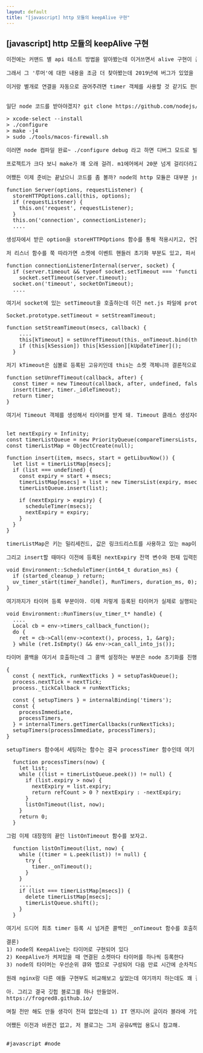 ```yaml
---
layout: default
title: "[javascript] http 모듈의 keepAlive 구현"
---
```


## [javascript] http 모듈의 keepAlive 구현 

<pre>
이전에는 커맨드 별 api 테스트 방법을 알아봤는데 이거쓰면서 alive 구현이 궁금해졌어. 왜냐하면 내가 서버측에서 keepAliveTimeout을 변경해봤는데 어느 포스팅에서 알려주기로는 keepAliveTimeout과 headersTimeout을 같이 바꿔야 한다는 얘기가 있어서 node 18버전에서 실제로 해보니 keepAliveTimeout만 바꿔도 잘 적용되더라고.

그래서 그 '루머'에 대한 내용을 조금 더 찾아봤는데 2019년에 버그가 있었을 때에 작성된 우회 코드가 전설처럼 계속 내려오는 거였어. https://github.com/nodejs/node/issues/27363#issuecomment-603489130

이거랑 별개로 연결을 자동으로 끊어주려면 timer 객체를 사용할 것 같기도 한데 특화된 다른 시스템으로 하는걸까 싶기도 해서 이번에 살짝 파봤어.


일단 node 코드를 받아야겠지? git clone https://github.com/nodejs/node.git 로 간단히 받아주고 가이드에 나온대로 아래처럼 컴파일을 해봤어.

> xcode-select --install
> ./configure
> make -j4
> sudo ./tools/macos-firewall.sh

이러면 node 컴파일 완료~ ./configure debug 라고 하면 디버그 모드로 빌드도 되는 것 같은데 굳이 그렇게까지 볼 필요는 없어서 그냥 릴리즈로 ㄱㄱ

프로젝트가 크다 보니 make가 꽤 오래 걸려. m1에어에서 20분 넘게 걸리더라고. 어쨌든 빌드하면 ./node로 실행시킬 수 있어. (막상 해놓고보니 눈으로 따라가도 충분해서 딱히 필요는 없었던걸로..)

어쨌든 이제 준비는 끝났으니 코드를 좀 볼까? node의 http 모듈은 대부분 js로 작성되어 있고 libuv 함수와 연결하는 부분이 주로 내부 함수로 구현되어 있어. Server 클래스는 _http_server.js 파일에 있고.

function Server(options, requestListener) {
  storeHTTPOptions.call(this, options);
  if (requestListener) {
    this.on('request', requestListener);
  }
  this.on('connection', connectionListener);
  ....

생성자에서 받은 option을 storeHTTPOptions 함수를 통해 적용시키고, 연결이 완료되었을 때에 connectionListener 함수를 호출하도록 설정해주는 코드야. 

저 리스너 함수를 쭉 따라가면 소켓에 이벤트 핸들러 초기화 부분도 있고, 파서 설정 부분도 있는데 대세에는 영향이 없으니 넘어가고 중요한 부분만 볼게.

function connectionListenerInternal(server, socket) {
  if (server.timeout && typeof socket.setTimeout === 'function')
    socket.setTimeout(server.timeout);
  socket.on('timeout', socketOnTimeout);
  ....

여기서 socket에 있는 setTimeout을 호출하는데 이건 net.js 파일에 prototype 함수로 설정되어 있고, 연결된 함수는 stream_base_commons.js 파일에 선언되어 있어.

Socket.prototype.setTimeout = setStreamTimeout;

function setStreamTimeout(msecs, callback) {
    ....
    this[kTimeout] = setUnrefTimeout(this._onTimeout.bind(this), msecs);
    if (this[kSession]) this[kSession][kUpdateTimer]();
  }

저기 kTimeout은 심볼로 등록된 고유키인데 this는 소켓 객체니까 결론적으로 소켓마다 kTimeout 키에 setUnrefTimeout으로 하나씩 등록시킨다고 볼 수 있어. 여기서 _onTimeout 함수 바인딩을 해주는데 가장 마지막에 호출될거니 일단 기억해놓자. 그럼 연결된 함수를 봐야겠지?

function setUnrefTimeout(callback, after) {
  const timer = new Timeout(callback, after, undefined, false, false);
  insert(timer, timer._idleTimeout);
  return timer;
}

여기서 Timeout 객체를 생성해서 타이머를 받게 돼. Timeout 클래스 생성자에는 값 초기화 정도만 해주니 넘어가고, 이번엔 insert 함수랑 거기서 쓰이는 전역 변수를 볼건데 여긴 좀 길어. 타이머 등록에서 가장 중요한 부분이거든.


let nextExpiry = Infinity;
const timerListQueue = new PriorityQueue(compareTimersLists, setPosition);
const timerListMap = ObjectCreate(null);

function insert(item, msecs, start = getLibuvNow()) {
  let list = timerListMap[msecs];
  if (list === undefined) {
    const expiry = start + msecs;
    timerListMap[msecs] = list = new TimersList(expiry, msecs);
    timerListQueue.insert(list);

    if (nextExpiry > expiry) {
      scheduleTimer(msecs);
      nextExpiry = expiry;
    }
  }
}

timerListMap은 키는 밀리세컨드, 값은 링크드리스트를 사용하고 있는 map이고, timerListQueue는 밀리세컨드 기준으로 정렬되는 우선순위큐 자료구조야. 왜 map 안에 링크드리스트가 있냐면 같은 시간에 동작하는 타이머가 여러 개일 경우에 리스트로 추가되어 해당 시간이 되면 리스트를 돌면서 타이머를 호출하게 되는거지.

그리고 insert할 때마다 이전에 등록된 nextExpiry 전역 변수와 현재 입력한 만료 시간을 비교해서 타이머 작동 시간을 줄일지 결정하게 돼. 그 때 호출하는 scheduleTimer 함수는 timer.cc 파일의 internal 함수인데 아래처럼 libuv 함수인 uv_timer_start를 이용해 RunTimers를 호출하고.

void Environment::ScheduleTimer(int64_t duration_ms) {
  if (started_cleanup_) return;
  uv_timer_start(timer_handle(), RunTimers, duration_ms, 0);
}

여기까지가 타이머 등록 부분이야. 이제 저렇게 등록된 타이머가 실제로 실행되는 RunTimers 함수를 볼게.

void Environment::RunTimers(uv_timer_t* handle) {
  ....
  Local<Function> cb = env->timers_callback_function();
  do {
    ret = cb->Call(env->context(), process, 1, &arg);
  } while (ret.IsEmpty() && env->can_call_into_js());

타이머 콜백을 여기서 호출하는데 그 콜백 설정하는 부분은 node 초기화를 진행하는 node.js 파일(!)에서 하더라고.

{
  const { nextTick, runNextTicks } = setupTaskQueue();
  process.nextTick = nextTick;
  process._tickCallback = runNextTicks;

  const { setupTimers } = internalBinding('timers');
  const {
    processImmediate,
    processTimers,
  } = internalTimers.getTimerCallbacks(runNextTicks);
  setupTimers(processImmediate, processTimers);
}

setupTimers 함수에서 세팅하는 함수는 결국 processTimer 함수인데 여기 코드를 보면 이전에 전역 변수였던 우선순위큐에서 순서대로 뽑아다가 listOnTimeout함수로 넘기는걸 볼 수 있어. (아래 참고)

  function processTimers(now) {
    let list;
    while ((list = timerListQueue.peek()) != null) {
      if (list.expiry > now) {
        nextExpiry = list.expiry;
        return refCount > 0 ? nextExpiry : -nextExpiry;
      }
      listOnTimeout(list, now);
    }
    return 0;
  }

그럼 이제 대장정의 끝인 listOnTimeout 함수를 보자고.

  function listOnTimeout(list, now) {
    while ((timer = L.peek(list)) != null) {
      try {
        timer._onTimeout();
      } 
    }
    ....
    if (list === timerListMap[msecs]) {
      delete timerListMap[msecs];
      timerListQueue.shift();
    }
  }

여기서 드디어 최초 timer 등록 시 넘겨준 콜백인 _onTimeout 함수를 호출하게 돼. 현재 시간에 등록된 여러 개의 타이머 리스트를 돌면서 쭉 호출해주고 마지막에 해당 리스트 객체 삭제 및 우선순위 큐에서 빼는걸 볼 수 있어.

결론)
1) node의 KeepAlive는 타이머로 구현되어 있다
2) KeepAlive가 켜져있을 때 연결된 소켓마다 타이머를 하나씩 등록한다
3) node의 타이머는 우선순위 큐와 맵으로 구성되어 다음 만료 시간에 순차적으로 동작한다

원래 nginx랑 다른 애들 구현부도 비교해보고 싶었는데 여기까지 하는데도 꽤 걸렸고 너무 길어질 것 같아서 그냥 마무리하려고. 나중에 조금 더 보거나 해야지.

아. 그리고 결국 깃헙 블로그를 하나 만들었어.
https://frogred8.github.io/

며칠 전만 해도 만들 생각이 전혀 없었는데 1) IT 엔지니어 글이라 블라에 가입하지 않은 사람에겐 내용 공유할 방법이 없었고, 2) 이메일 변경 시 이전 글을 수정/삭제할 수 없다는게 좀 그렇더라고. (잘못된 정보가 그대로 남는건 좀..) 3) 무엇보다 설치형 블로그를 10분 만에 빠르게 생성할 수 있다는 글에 혹해서 시작했는데 이것저것 설정하고 옵션도 바꾸니까 꼬박 하루가 넘게 걸리더라.

어쨌든 이전과 바뀐건 없고, 저 블로그는 그저 공유&백업 용도니 참고해.


#javascript #node
